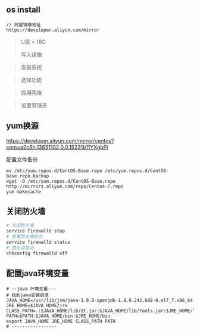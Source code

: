 ## os install

```
// 阿里镜像地址
https://developer.aliyun.com/mirror
```

> U盘  >  16G

> 写入镜像

> 安装系统

> 选择功能

> 启用网络

> 设置管理员

## yum换源

https://developer.aliyun.com/mirror/centos?spm=a2c6h.13651102.0.0.15231b11YXgbPi

配置文件备份

```shell
mv /etc/yum.repos.d/CentOS-Base.repo /etc/yum.repos.d/CentOS-Base.repo.backup
wget -O /etc/yum.repos.d/CentOS-Base.repo http://mirrors.aliyun.com/repo/Centos-7.repo
yum makecache
```

## 关闭防火墙

```sh
# 关闭防火墙
service firewalld stop
# 查看防火墙状态
service firewalld status
# 禁止自启动
chkconfig firewalld off
```

## 配置java环境变量

```shell
# --java 环境变量---
# 找到java安装目录
JAVA_HOME=/usr/lib/jvm/java-1.8.0-openjdk-1.8.0.242.b08-0.el7_7.x86_64
JRE_HOME=$JAVA_HOME/jre
CLASS_PATH=.:$JAVA_HOME/lib/dt.jar:$JAVA_HOME/lib/tools.jar:$JRE_HOME/lib
PATH=$PATH:$JAVA_HOME/bin:$JRE_HOME/bin
export JAVA_HOME JRE_HOME CLASS_PATH PATH
# -----------------
```

